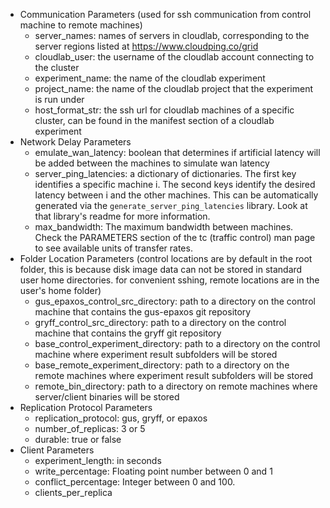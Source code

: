 - Communication Parameters (used for ssh communication from control machine to remote machines)
  - server_names: names of servers in cloudlab, corresponding to the server regions listed at https://www.cloudping.co/grid
  - cloudlab_user: the username of the cloudlab account connecting to the cluster
  - experiment_name: the name of the cloudlab experiment
  - project_name: the name of the cloudlab project that the experiment is run under
  - host_format_str: the ssh url for cloudlab machines of a specific cluster, can be found in the manifest section of a cloudlab experiment
- Network Delay Parameters
  - emulate_wan_latency: boolean that determines if artificial latency will be added between the machines to simulate wan latency
  - server_ping_latencies: a dictionary of dictionaries. The first key identifies a specific machine i. The second keys identify the desired latency between i and the other machines. This can be automatically generated via the `generate_server_ping_latencies` library. Look at that library's readme for more information. 
  - max_bandwidth: The maximum bandwidth between machines. Check the PARAMETERS section of the tc (traffic control) man page to see available units of transfer rates. 
- Folder Location Parameters (control locations are by default in the root folder, this is because disk image data can not be stored in standard user home directories. for convenient sshing, remote locations are in the user's home folder)
  - gus_epaxos_control_src_directory: path to a directory on the control machine that contains the gus-epaxos git repository
  - gryff_control_src_directory: path to a directory on the control machine that contains the gryff git repository
  - base_control_experiment_directory: path to a directory on the control machine where experiment result subfolders will be stored
  - base_remote_experiment_directory: path to a directory on the remote machines where experiment result subfolders will be stored
  - remote_bin_directory: path to a directory on remote machines where server/client binaries will be stored
- Replication Protocol Parameters
  - replication_protocol: gus, gryff, or epaxos
  - number_of_replicas: 3 or 5
  - durable: true or false
- Client Parameters
  - experiment_length: in seconds
  - write_percentage: Floating point number between 0 and 1
  - conflict_percentage: Integer between 0 and 100. 
  - clients_per_replica